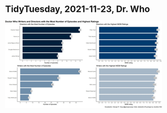 # TidyTuesday, 2021-11-23, Dr. Who

![](https://github.com/georgeryang/tidy-tuesday/blob/main/2021/2021-11-23/tt_dr_who.jpg)
